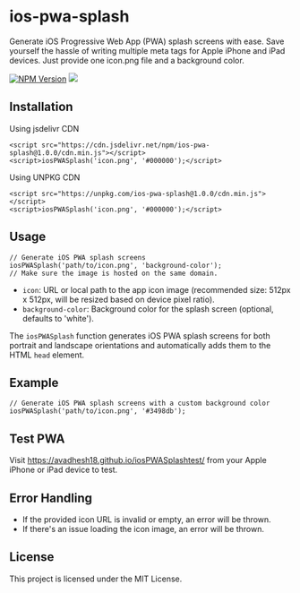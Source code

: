ios-pwa-splash
==============

Generate iOS Progressive Web App (PWA) splash screens with ease. Save yourself the hassle of writing multiple meta tags for Apple iPhone and iPad devices. Just provide one icon.png file and a background color.

 [![NPM Version](https://img.shields.io/npm/v/ios-pwa-splash.svg)](https://www.npmjs.com/package/ios-pwa-splash) [![](https://data.jsdelivr.com/v1/package/npm/ios-pwa-splash/badge)](https://www.jsdelivr.com/package/npm/ios-pwa-splash)

Installation
------------

Using jsdelivr CDN

    <script src="https://cdn.jsdelivr.net/npm/ios-pwa-splash@1.0.0/cdn.min.js"></script>
    <script>iosPWASplash('icon.png', '#000000');</script>

Using UNPKG CDN

    <script src="https://unpkg.com/ios-pwa-splash@1.0.0/cdn.min.js"></script>
    <script>iosPWASplash('icon.png', '#000000');</script>    
 

Usage
-----
    
    // Generate iOS PWA splash screens
    iosPWASplash('path/to/icon.png', 'background-color');
    // Make sure the image is hosted on the same domain.
    

*   `icon`: URL or local path to the app icon image (recommended size: 512px x 512px, will be resized based on device pixel ratio).
*   `background-color`: Background color for the splash screen (optional, defaults to 'white').

The `iosPWASplash` function generates iOS PWA splash screens for both portrait and landscape orientations and automatically adds them to the HTML `head` element.

Example
-------
    
    // Generate iOS PWA splash screens with a custom background color
    iosPWASplash('path/to/icon.png', '#3498db');
    

Test PWA
-------
Visit https://avadhesh18.github.io/iosPWASplashtest/ from your Apple iPhone or iPad device to test.

Error Handling
--------------

*   If the provided icon URL is invalid or empty, an error will be thrown.
*   If there's an issue loading the icon image, an error will be thrown.

License
-------

This project is licensed under the MIT License.
